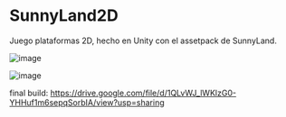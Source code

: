 # SunnyLand2D

Juego plataformas 2D, hecho en Unity con el assetpack de SunnyLand.

![image](https://user-images.githubusercontent.com/38481944/185334434-8dc386d2-58fe-40c1-a17e-e8ab7fcc5f7d.png)

![image](https://user-images.githubusercontent.com/38481944/185334571-f559cc34-fd74-4d82-b155-8f90083d3fbc.png)


final build: https://drive.google.com/file/d/1QLvWJ_lWKlzG0-YHHuf1m6sepqSorbIA/view?usp=sharing
